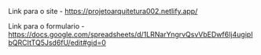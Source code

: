 Link para o site - https://projetoarquitetura002.netlify.app/



Link para o formulario - https://docs.google.com/spreadsheets/d/1LRNarYngrvQsvVbEDwf6Ij4ugipIbQRCItTQ5Jsd6fU/edit#gid=0
